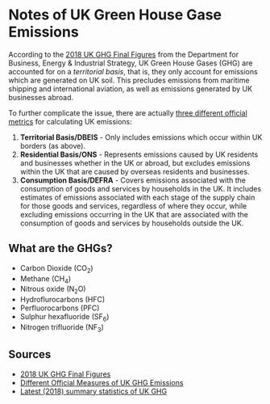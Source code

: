 # Notes of UK Green House Gase Emissions

According to the [2018 UK GHG Final Figures](https://assets.publishing.service.gov.uk/government/uploads/system/uploads/attachment_data/file/862887/2018_Final_greenhouse_gas_emissions_statistical_release.pdf) from the Department for Business, Energy & Industrial Strategy, UK Green House Gases (GHG) are accounted for on a *territorial basis*, that is, they only account for emissions which are generated on UK soil. This precludes emissions from maritime shipping and international aviation, as well as emissions generated by UK businesses abroad.

To further complicate the issue, there are actually [three different official metrics](https://www.ons.gov.uk/economy/environmentalaccounts/articles/netzeroandthedifferentofficialmeasuresoftheuksgreenhousegasemissions/2019-07-24) for calculating UK emissions:

1. **Territorial Basis/DBEIS** - Only includes emissions which occur within UK borders (as above). 
2. **Residential Basis/ONS** - Represents emissions caused by UK residents and businesses whether in the UK or abroad, but excludes emissions within the UK that are caused by overseas residents and businesses. 
3. **Consumption Basis/DEFRA** - Covers emissions associated with the consumption of goods and services by households in the UK. It includes estimates of emissions associated with each stage of the supply chain for those goods and services, regardless of where they occur, while excluding emissions occurring in the UK that are associated with the consumption of goods and services by households outside the UK. 

## What are the GHGs?

* Carbon Dioxide (CO<sub>2</sub>)
* Methane (CH<sub>4</sub>)
* Nitrous oxide (N<sub>2</sub>O)
* Hydroflurocarbons (HFC)
* Perfluorocarbons (PFC)
* Sulphur hexafluoride (SF<sub>6</sub>)
* Nitrogen trifluoride (NF<sub>3</sub>)

## Sources

* [2018 UK GHG Final Figures](https://assets.publishing.service.gov.uk/government/uploads/system/uploads/attachment_data/file/862887/2018_Final_greenhouse_gas_emissions_statistical_release.pdf)
* [Different Official Measures of UK GHG Emissions](https://www.ons.gov.uk/economy/environmentalaccounts/articles/netzeroandthedifferentofficialmeasuresoftheuksgreenhousegasemissions/2019-07-24)
* [Latest (2018) summary statistics of UK GHG](https://assets.publishing.service.gov.uk/government/uploads/system/uploads/attachment_data/file/863325/2018-final-emissions-statistics-summary.pdf)